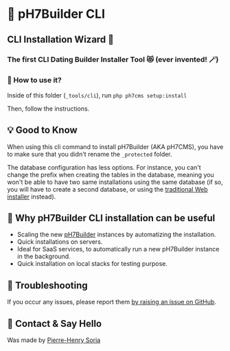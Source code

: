 # 🚀 pH7Builder CLI

## CLI Installation Wizard 🧙

### The first CLI Dating Builder Installer Tool 😻 (ever invented! 🪄)

### 🤔 How to use it?

Inside of this folder (`_tools/cli`), run `php ph7cms setup:install`

Then, follow the instructions.

## 💡 Good to Know

When using this cli command to install pH7Builder (AKA pH7CMS), you have to make sure that you didn't rename
the `_protected` folder.

The database configuration has less options. For instance, you can't change the prefix when creating the tables in the
database, meaning you won't be able to have two same installations using the same database (if so, you will have to
create a second database, or using the [traditional Web installer](http://ph7cms.com/doc/en/insall) instead).

## 🤔 Why pH7Builder CLI installation can be useful

* Scaling the new [pH7Builder](https://github.com/pH7Software/pH7-Social-Dating-CMS) instances by automatizing the
  installation.
* Quick installations on servers.
* Ideal for SaaS services, to automatically run a new pH7Builder instance in the background.
* Quick installation on local stacks for testing purpose.

## 🤕 Troubleshooting

If you occur any issues, please report
them [by raising an issue on GitHub](https://github.com/pH7Software/pH7-Social-Dating-CMS/issues).

## 👋 Contact & Say Hello

Was made by [Pierre-Henry Soria](https://www.linkedin.com/in/ph7enry)
